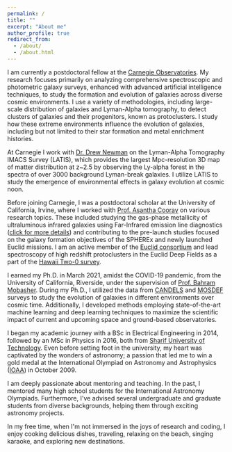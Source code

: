 ```yaml
---
permalink: /
title: ""
excerpt: "About me"
author_profile: true
redirect_from: 
  - /about/
  - /about.html
---
```

<div class="justify-text">

I am currently a postdoctoral fellow at the [Carnegie Observatories](https://obs.carnegiescience.edu). My research focuses primarily on analyzing comprehensive spectroscopic and photometric galaxy surveys, enhanced with advanced artificial intelligence techniques, to study the formation and evolution of galaxies across diverse cosmic environments. I use a variety of methodologies, including large-scale distribution of galaxies and Lyman-Alpha tomography, to detect clusters of galaxies and their progenitors, known as protoclusters. I study how these extreme environments influence the evolution of galaxies, including but not limited to their star formation and metal enrichment histories.

At Carnegie I work with [Dr. Drew Newman](https://sites.google.com/carnegiescience.edu/anewman) on the Lyman-Alpha Tomography IMACS Survey (LATIS), which provides the largest Mpc-resolution 3D map of matter distribution at z~2.5 by observing the Ly-alpha forest in the spectra of over 3000 background Lyman-break galaxies. I utilize LATIS to study the emergence of environmental effects in galaxy evolution at cosmic noon.  

Before joining Carnegie, I was a postdoctoral scholar at the University of California, Irvine, where I worked with [Prof. Asantha Cooray](https://herschel.uci.edu/) on various research topics. These included studying the gas-phase metallicity of ultraluminous infrared galaxies using Far-Infrared emission line diagnostics ([click for more details](https://astronomycommunity.nature.com/posts/low-gas-phase-metallicities-of-ultraluminous-infrared-galaxies-are-a-result-of-dust-obscuration)) and contributing to the pre-launch studies focused on the galaxy formation objectives of the SPHEREx and newly launched Euclid missions. I am an active member of the [Euclid consortium](https://www.euclid-ec.org/) and lead spectroscopy of high redshift protoclusters in the Euclid Deep Fields as a part of the [Hawaii Two-0 survey](https://project.ifa.hawaii.edu/h20/).

I earned my Ph.D. in March 2021, amidst the COVID-19 pandemic, from the University of California, Riverside, under the supervision of [Prof. Bahram Mobasher](https://engineeringonline.ucr.edu/faculty/bahram-mobasher/). During my Ph.D., I utilized the data from [CANDELS](http://arcoiris.ucolick.org/candels/) and [MOSDEF](https://mosdef.astro.berkeley.edu/) surveys to study the evolution of galaxies in different environments over cosmic time. Additionally, I developed methods employing state-of-the-art machine learning and deep learning techniques to maximize the scientific impact of current and upcoming space and ground-based observatories.

I began my academic journey with a BSc in Electrical Engineering in 2014, followed by an MSc in Physics in 2016, both from [Sharif University of Technology](https://en.wikipedia.org/wiki/Sharif_University_of_Technology). Even before setting foot in the university, my heart was captivated by the wonders of astronomy; a passion that led me to win a gold medal at the International Olympiad on Astronomy and Astrophysics ([IOAA](https://en.wikipedia.org/wiki/International_Olympiad_on_Astronomy_and_Astrophysics)) in October 2009.

I am deeply passionate about mentoring and teaching. In the past, I mentored many high school students for the International Astronomy Olympiads. Furthermore, I've advised several undergraduate and graduate students from diverse backgrounds, helping them through exciting astronomy projects.

In my free time, when I'm not immersed in the joys of research and coding, I enjoy cooking delicious dishes, traveling, relaxing on the beach, singing karaoke, and exploring new destinations. </div>

